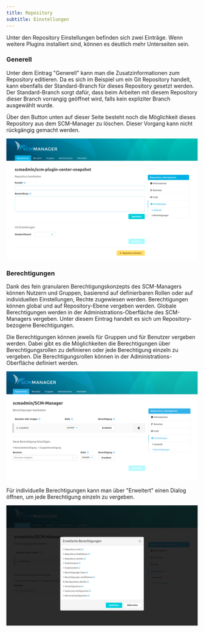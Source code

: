 ```yaml
---
title: Repository
subtitle: Einstellungen
---
```

Unter den Repository Einstellungen befinden sich zwei Einträge. Wenn weitere Plugins installiert sind, können es deutlich mehr Unterseiten sein.

### Generell
Unter dem Eintrag "Generell" kann man die Zusatzinformationen zum Repository editieren. Da es sich im Beispiel um ein Git Repository handelt, kann ebenfalls der Standard-Branch für dieses Repository gesetzt werden. Der Standard-Branch sorgt dafür, dass beim Arbeiten mit diesem Repository dieser Branch vorrangig geöffnet wird, falls kein expliziter Branch ausgewählt wurde.

Über den Button unten auf dieser Seite besteht noch die Möglichkeit dieses Repository aus dem SCM-Manager zu löschen. Dieser Vorgang kann nicht rückgängig gemacht werden.

![Repository-Settings-General-Git](assets/repository-settings-general-git.png)

### Berechtigungen
Dank des fein granularen Berechtigungskonzepts des SCM-Managers können Nutzern und Gruppen, basierend auf definierbaren Rollen oder auf individuellen Einstellungen, Rechte zugewiesen werden. Berechtigungen können global und auf Repository-Ebene vergeben werden. Globale Berechtigungen werden in der Administrations-Oberfläche des SCM-Managers vergeben. Unter diesem Eintrag handelt es sich um Repository-bezogene Berechtigungen. 

Die Berechtigungen können jeweils für Gruppen und für Benutzer vergeben werden. Dabei gibt es die Möglichkeiten die Berechtigungen über Berechtigungsrollen zu definieren oder jede Berechtigung einzeln zu vergeben. Die Berechtigungsrollen können in der Administrations-Oberfläche definiert werden.

![Repository-Settings-PermissionOverview](assets/repository-settings-permissionOverview.png)

Für individuelle Berechtigungen kann man über "Erweitert" einen Dialog öffnen, um jede Berechtigung einzeln zu vergeben.

![Repository-Settings-PermissionList](assets/repository-settings-permissionList.png)
